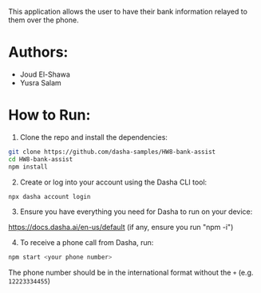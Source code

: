 This application allows the user to have their bank information relayed to them over the phone. 

# Authors:
* Joud El-Shawa
* Yusra Salam

# How to Run:

1. Clone the repo and install the dependencies:

```sh
git clone https://github.com/dasha-samples/HW8-bank-assist
cd HW8-bank-assist
npm install
```

2. Create or log into your account using the Dasha CLI tool:

```sh
npx dasha account login
```

3. Ensure you have everything you need for Dasha to run on your device:

https://docs.dasha.ai/en-us/default (if any, ensure you run "npm -i")

4. To receive a phone call from Dasha, run:

```sh
npm start <your phone number>
```

The phone number should be in the international format without the `+` (e.g. `12223334455`)
